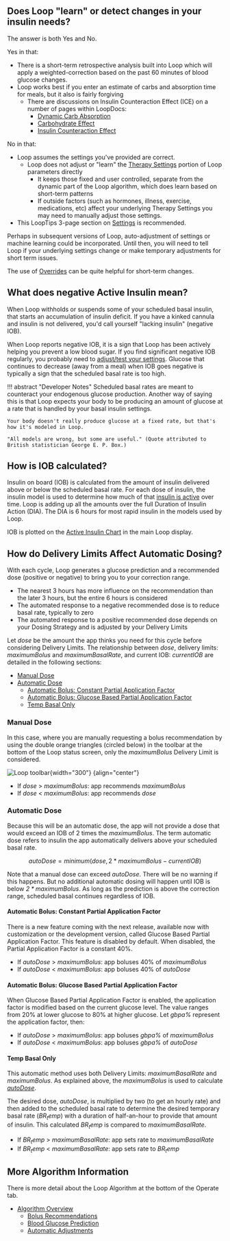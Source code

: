 ## Does Loop "learn" or detect changes in your insulin needs?

The answer is both Yes and No.

Yes in that:

* There is a short-term retrospective analysis built into Loop which will apply a weighted-correction based on the past 60 minutes of blood glucose changes.
* Loop works best if you enter an estimate of carbs and absorption time for meals, but it also is fairly forgiving
    * There are discussions on Insulin Counteraction Effect (ICE) on a number of pages within LoopDocs:
        * [Dynamic Carb Absorption](../operation/features/carbs.md#dynamic-carb-absorption)
        * [Carbohydrate Effect](../operation/algorithm/prediction.md#carbohydrate-effect)
        * [Insulin Counteraction Effect](../operation/features/ice.md)

No in that:

* Loop assumes the settings you've provided are correct.
    * Loop does not adjust or "learn" the [Therapy Settings](../loop-3/therapy-settings.md) portion of Loop parameters directly
        * It keeps those fixed and user controlled, separate from the dynamic part of the Loop algorithm, which does learn based on short-term patterns
        * If outside factors (such as hormones, illness, exercise, medications, etc) affect your underlying Therapy Settings you may need to manually adjust those settings.
* This LoopTips 3-page section on [Settings](https://loopkit.github.io/looptips/settings/overview/) is recommended.


Perhaps in subsequent versions of Loop, auto-adjustment of settings or machine learning could be incorporated. Until then, you will need to tell Loop if your underlying settings change or make temporary adjustments for short term issues.

The use of [Overrides](../operation/features/overrides.md) can be quite helpful for short-term changes.

## What does negative Active Insulin mean?

When Loop withholds or suspends some of your scheduled basal insulin, that starts an accumulation of insulin deficit. If you have a kinked cannula and insulin is not delivered, you'd call yourself "lacking insulin" (negative IOB).

When Loop reports negative IOB, it is a sign that Loop has been actively helping you prevent a low blood sugar. If you find significant negative IOB regularly, you probably need to [adjust/test your settings](https://loopkit.github.io/looptips/settings/settings/). Glucose that continues to decrease (away from a meal) when IOB goes negative is typically a sign that the scheduled basal rate is too high.

!!! abstract "Developer Notes"
    Scheduled basal rates are meant to counteract your endogenous glucose production. Another way of saying this is that Loop expects your body to be producing an amount of glucose at a rate that is handled by your basal insulin settings.

    Your body doesn't really produce glucose at a fixed rate, but that's how it's modeled in Loop.

    "All models are wrong, but some are useful." (Quote attributed to British statistician George E. P. Box.)


## How is IOB calculated?

Insulin on board (IOB) is calculated from the amount of insulin delivered above or below the scheduled basal rate. For each dose of insulin, the insulin model is used to determine how much of that [insulin is active](../operation/algorithm/prediction.md#insulin-effect) over time. Loop is adding up all the amounts over the full Duration of Insulin Action (DIA). The DIA is 6 hours for most rapid insulin in the models used by Loop.

IOB is plotted on the [Active Insulin Chart](../loop-3/displays-v3.md#active-insulin-chart) in the main Loop display.

## How do Delivery Limits Affect Automatic Dosing?

With each cycle, <span translate="no">Loop</span>&nbsp;generates a glucose prediction and a recommended dose (positive or negative) to bring you to your correction range.

* The nearest 3 hours has more influence on the recommendation than the later 3 hours, but the entire 6 hours is considered
* The automated response to a negative recommended dose is to reduce basal rate, typically to zero
* The automated response to a positive recommended dose depends on your Dosing Strategy and is adjusted by your Delivery Limits

Let $\mathit{dose}$ be the amount the app thinks you need for this cycle before considering Delivery Limits. The relationship between $\mathit{dose}$, delivery limits: $\mathit{maximumBolus}$ and $\mathit{maximumBasalRate}$, and current IOB: $\mathit{currentIOB}$ are detailed in the following sections:

* [Manual Dose](#manual-dose)
* [Automatic Dose](#automatic-dose)
    * [Automatic Bolus: Constant Partial Application Factor](#automatic-bolus-constant-partial-application-factor)
    * [Automatic Bolus: Glucose Based Partial Application Factor](#automatic-bolus-glucose-based-partial-application-factor)
    * [Temp Basal Only](#temp-basal-only)

### Manual Dose

In this case, where you are manually requesting a bolus recommendation by using the double orange triangles (circled below) in the toolbar at the bottom of the Loop status screen, only the $\mathit{maximumBolus}$ Delivery Limit is considered.

![Loop toolbar](../operation/features/img/toolbar-bolus.svg){width="300"}
{align="center"}

* If $\mathit{dose}$ > $\mathit{maximumBolus}$: app recommends $\mathit{maximumBolus}$
* If $\mathit{dose}$ < $\mathit{maximumBolus}$: app recommends $\mathit{dose}$

### Automatic Dose

Because this will be an automatic dose, the app will not provide a dose that would exceed an IOB of 2 times the $\mathit{maximumBolus}$. The term automatic dose refers to insulin the app automatically delivers above your scheduled basal rate.

$$ autoDose = minimum (dose, {2*maximumBolus} - currentIOB) $$

Note that a manual dose can exceed $\mathit{autoDose}$. There will be no warning if this happens. But no additional automatic dosing will happen until IOB is below $\mathit{2*maximumBolus}$. As long as the prediction is above the correction range, scheduled basal continues regardless of IOB.

#### Automatic Bolus: Constant Partial Application Factor

There is a new feature coming with the next release, available now with customization or the development version, called Glucose Based Partial Application Factor. This feature is disabled by default. When disabled, the Partial Application Factor is a constant 40%.

* If $\mathit{autoDose}$ > $\mathit{maximumBolus}$: app boluses 40% of $\mathit{maximumBolus}$
* If $\mathit{autoDose}$ < $\mathit{maximumBolus}$: app boluses 40% of $\mathit{autoDose}$

#### Automatic Bolus: Glucose Based Partial Application Factor

When Glucose Based Partial Application Factor is enabled, the application factor is modified based on the current glucose level. The value ranges from 20% at lower glucose to 80% at higher glucose. Let $\mathit{gbpa\%}$ represent the application factor, then:

* If $\mathit{autoDose}$ > $\mathit{maximumBolus}$: app boluses $\mathit{gbpa\%}$ of $\mathit{maximumBolus}$
* If $\mathit{autoDose}$ < $\mathit{maximumBolus}$: app boluses $\mathit{gbpa\%}$ of $\mathit{autoDose}$

#### Temp Basal Only

This automatic method uses both Delivery Limits: $\mathit{maximumBasalRate}$ and $\mathit{maximumBolus}$. As explained above, the $\mathit{maximumBolus}$ is used to calculate [$\mathit{autoDose}$](#automatic-dose).

The desired dose, $\mathit{autoDose}$, is multiplied by two (to get an hourly rate) and then added to the scheduled basal rate to determine the desired temporary basal rate ($\mathit{BR_temp}$) with a duration of half-an-hour to provide that amount of insulin. This calculated $\mathit{BR_temp}$ is compared to $\mathit{maximumBasalRate}$.

* If $\mathit{BR_temp}$ > $\mathit{maximumBasalRate}$: app sets rate to $\mathit{maximumBasalRate}$
* If $\mathit{BR_temp}$ < $\mathit{maximumBasalRate}$: app sets rate to $\mathit{BR_temp}$

## More Algorithm Information

There is more detail about the Loop Algorithm at the bottom of the Operate tab.

* [Algorithm Overview](../operation/algorithm/overview.md)
    * [Bolus Recommendations](../operation/algorithm/bolus.md)
    * [Blood Glucose Prediction](../operation/algorithm/prediction.md)
    * [Automatic Adjustments](../operation/algorithm/temp-basal.md)


